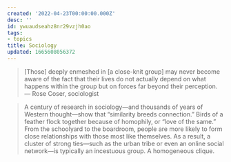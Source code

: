 ```yaml
---
created: '2022-04-23T00:00:00.000Z'
desc: ''
id: ywuaudseahz8nr29vzjh0ao
tags:
- topics
title: Sociology
updated: 1665608056372
---
```

   
> [Those] deeply enmeshed in [a close-knit group] may never become aware of the fact that their lives do not actually depend on what happens within the group but on forces far beyond their perception. — Rose Coser, sociologist   
   
> A century of research in sociology—and thousands of years of Western thought—show that “similarity breeds connection.” Birds of a feather flock together because of homophily, or “love of the same.” From the schoolyard to the boardroom, people are more likely to form close relationships with those most like themselves. As a result, a cluster of strong ties—such as the urban tribe or even an online social network—is typically an incestuous group. A homogeneous clique.